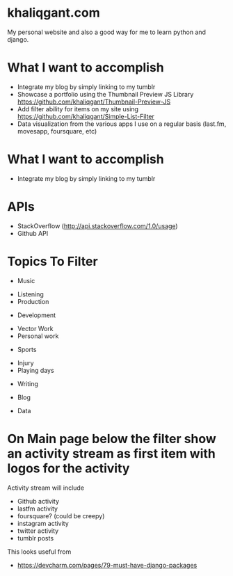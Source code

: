 khaliqgant.com
=====

My personal website and also a good way for me to learn python and django.


What I want to accomplish
=====
* Integrate my blog by simply linking to my tumblr
* Showcase a portfolio using the Thumbnail Preview JS Library https://github.com/khaliqgant/Thumbnail-Preview-JS
* Add filter ability for items on my site using https://github.com/khaliqgant/Simple-List-Filter
* Data visualization from the various apps I use on a regular basis (last.fm, movesapp, foursquare, etc)

What I want to accomplish
=====
* Integrate my blog by simply linking to my tumblr


APIs
=====
* StackOverflow (http://api.stackoverflow.com/1.0/usage)
* Github API

Topics To Filter
=====
* Music
- Listening
- Production
* Development
- Vector Work
- Personal work
* Sports
- Injury
- Playing days
* Writing
- Blog
* Data

On Main page below the filter show an activity stream as first item with logos for the activity
=====
Activity stream will include
* Github activity
* lastfm activity
* foursquare? (could be creepy)
* instagram activity
* twitter activity
* tumblr posts


This looks useful from
* https://devcharm.com/pages/79-must-have-django-packages



